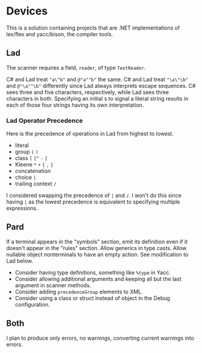 # Devices

This is a solution containing projects that are .NET implementations of lex/flex and yacc/bison, the compiler tools.

## Lad

The scanner requires a field, `reader`, of type `TextReader`.

C# and Lad treat `"a\"b"` and `@"a""b"` the same.
C# and Lad treat `"\a\"\b"` and `@"\a""\b"` differently since Lad always interprets escape sequences.
	C# sees three and five characters, respectively, while Lad sees three characters in both.
Specifying an initial `$` to signal a literal string results in each of those four strings having its own interpretation.

### Lad Operator Precedence

Here is the precedence of operations in Lad from highest to lowest.

- literal
- group `(` `)`
- class `[` `[^` `-` `]`
- Kleene `*` `+` `{` `,` `}`
- concatenation
- choice `|`
- trailing context `/`

I considered swapping the precedence of `|` and `/`.  I won't do this since having `|` as the lowest precedence is equivalent to
specifying multiple expressions.

## Pard

If a terminal appears in the "symbols" section, emit its definition even if it doesn't appear in the "rules" section.
Allow generics in type casts.
Allow nullable object nonterminals to have an empty action.  See modification to Lad below.

- Consider having type definitions, something like `%type` in Yacc.
- Consider allowing additional arguments and keeping all but the last argument in scanner methods.
- Consider adding `precedenceGroup` elements to XML.
- Consider using a class or struct instead of object in the Debug configuration.

## Both

I plan to produce only errors, no warnings, converting current warnings into errors.
